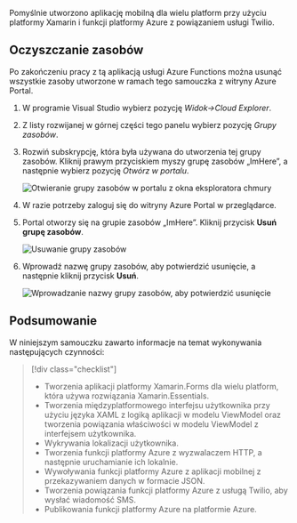 Pomyślnie utworzono aplikację mobilną dla wielu platform przy użyciu platformy Xamarin i funkcji platformy Azure z powiązaniem usługi Twilio.

## <a name="clean-up-resources"></a>Oczyszczanie zasobów

Po zakończeniu pracy z tą aplikacją usługi Azure Functions można usunąć wszystkie zasoby utworzone w ramach tego samouczka z witryny Azure Portal.

1. W programie Visual Studio wybierz pozycję *Widok->Cloud Explorer*.

2. Z listy rozwijanej w górnej części tego panelu wybierz pozycję *Grupy zasobów*.

3. Rozwiń subskrypcję, która była używana do utworzenia tej grupy zasobów. Kliknij prawym przyciskiem myszy grupę zasobów „ImHere”, a następnie wybierz pozycję *Otwórz w portalu*.

    ![Otwieranie grupy zasobów w portalu z okna eksploratora chmury](../media-drafts/9-open-resource-group-in-portal.png)

4. W razie potrzeby zaloguj się do witryny Azure Portal w przeglądarce.

5. Portal otworzy się na grupie zasobów „ImHere”. Kliknij przycisk **Usuń grupę zasobów**.

    ![Usuwanie grupy zasobów](../media-drafts/9-delete-resource-group.png)

6. Wprowadź nazwę grupy zasobów, aby potwierdzić usunięcie, a następnie kliknij przycisk **Usuń**.

    ![Wprowadzanie nazwy grupy zasobów, aby potwierdzić usunięcie](../media-drafts/9-confirm-delete-resource-group.png)

## <a name="summary"></a>Podsumowanie

W niniejszym samouczku zawarto informacje na temat wykonywania następujących czynności:
> [!div class="checklist"]
> * Tworzenia aplikacji platformy Xamarin.Forms dla wielu platform, która używa rozwiązania Xamarin.Essentials.
> * Tworzenia międzyplatformowego interfejsu użytkownika przy użyciu języka XAML z logiką aplikacji w modelu ViewModel oraz tworzenia powiązania właściwości w modelu ViewModel z interfejsem użytkownika.
> * Wykrywania lokalizacji użytkownika.
> * Tworzenia funkcji platformy Azure z wyzwalaczem HTTP, a następnie uruchamianie ich lokalnie.
> * Wywoływania funkcji platformy Azure z aplikacji mobilnej z przekazywaniem danych w formacie JSON.
> * Tworzenia powiązania funkcji platformy Azure z usługą Twilio, aby wysłać wiadomość SMS.
> * Publikowania funkcji platformy Azure na platformie Azure.
